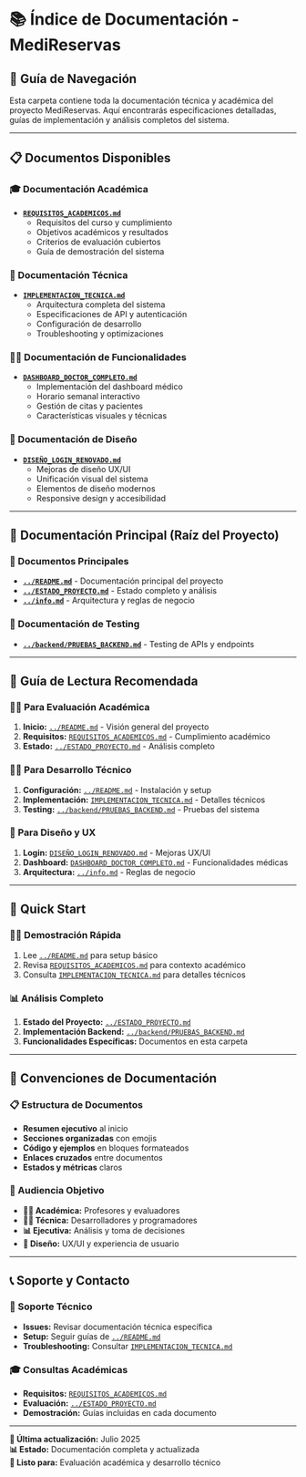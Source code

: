 # 📚 Índice de Documentación - MediReservas

## 🎯 Guía de Navegación

Esta carpeta contiene toda la documentación técnica y académica del proyecto MediReservas. Aquí encontrarás especificaciones detalladas, guías de implementación y análisis completos del sistema.

---

## 📋 Documentos Disponibles

### **🎓 Documentación Académica**
- **[`REQUISITOS_ACADEMICOS.md`](./REQUISITOS_ACADEMICOS.md)**
  - Requisitos del curso y cumplimiento
  - Objetivos académicos y resultados
  - Criterios de evaluación cubiertos
  - Guía de demostración del sistema

### **🔧 Documentación Técnica**
- **[`IMPLEMENTACION_TECNICA.md`](./IMPLEMENTACION_TECNICA.md)**
  - Arquitectura completa del sistema
  - Especificaciones de API y autenticación
  - Configuración de desarrollo
  - Troubleshooting y optimizaciones

### **👨‍⚕️ Documentación de Funcionalidades**
- **[`DASHBOARD_DOCTOR_COMPLETO.md`](./DASHBOARD_DOCTOR_COMPLETO.md)**
  - Implementación del dashboard médico
  - Horario semanal interactivo
  - Gestión de citas y pacientes
  - Características visuales y técnicas

### **🎨 Documentación de Diseño**
- **[`DISEÑO_LOGIN_RENOVADO.md`](./DISEÑO_LOGIN_RENOVADO.md)**
  - Mejoras de diseño UX/UI
  - Unificación visual del sistema
  - Elementos de diseño modernos
  - Responsive design y accesibilidad

---

## 📖 Documentación Principal (Raíz del Proyecto)

### **📄 Documentos Principales**
- **[`../README.md`](../README.md)** - Documentación principal del proyecto
- **[`../ESTADO_PROYECTO.md`](../ESTADO_PROYECTO.md)** - Estado completo y análisis
- **[`../info.md`](../info.md)** - Arquitectura y reglas de negocio

### **🧪 Documentación de Testing**
- **[`../backend/PRUEBAS_BACKEND.md`](../backend/PRUEBAS_BACKEND.md)** - Testing de APIs y endpoints

---

## 🎯 Guía de Lectura Recomendada

### **👨‍🎓 Para Evaluación Académica**
1. **Inicio:** [`../README.md`](../README.md) - Visión general del proyecto
2. **Requisitos:** [`REQUISITOS_ACADEMICOS.md`](./REQUISITOS_ACADEMICOS.md) - Cumplimiento académico
3. **Estado:** [`../ESTADO_PROYECTO.md`](../ESTADO_PROYECTO.md) - Análisis completo

### **👨‍💻 Para Desarrollo Técnico**
1. **Configuración:** [`../README.md`](../README.md) - Instalación y setup
2. **Implementación:** [`IMPLEMENTACION_TECNICA.md`](./IMPLEMENTACION_TECNICA.md) - Detalles técnicos
3. **Testing:** [`../backend/PRUEBAS_BACKEND.md`](../backend/PRUEBAS_BACKEND.md) - Pruebas del sistema

### **🎨 Para Diseño y UX**
1. **Login:** [`DISEÑO_LOGIN_RENOVADO.md`](./DISEÑO_LOGIN_RENOVADO.md) - Mejoras UX/UI
2. **Dashboard:** [`DASHBOARD_DOCTOR_COMPLETO.md`](./DASHBOARD_DOCTOR_COMPLETO.md) - Funcionalidades médicas
3. **Arquitectura:** [`../info.md`](../info.md) - Reglas de negocio

---

## 🚀 Quick Start

### **🏃‍♂️ Demostración Rápida**
1. Lee [`../README.md`](../README.md) para setup básico
2. Revisa [`REQUISITOS_ACADEMICOS.md`](./REQUISITOS_ACADEMICOS.md) para contexto académico
3. Consulta [`IMPLEMENTACION_TECNICA.md`](./IMPLEMENTACION_TECNICA.md) para detalles técnicos

### **📊 Análisis Completo**
1. **Estado del Proyecto:** [`../ESTADO_PROYECTO.md`](../ESTADO_PROYECTO.md)
2. **Implementación Backend:** [`../backend/PRUEBAS_BACKEND.md`](../backend/PRUEBAS_BACKEND.md)
3. **Funcionalidades Específicas:** Documentos en esta carpeta

---

## 📝 Convenciones de Documentación

### **📋 Estructura de Documentos**
- **Resumen ejecutivo** al inicio
- **Secciones organizadas** con emojis
- **Código y ejemplos** en bloques formateados
- **Enlaces cruzados** entre documentos
- **Estados y métricas** claros

### **🎯 Audiencia Objetivo**
- **👨‍🎓 Académica:** Profesores y evaluadores
- **👨‍💻 Técnica:** Desarrolladores y programadores
- **📊 Ejecutiva:** Análisis y toma de decisiones
- **🎨 Diseño:** UX/UI y experiencia de usuario

---

## 📞 Soporte y Contacto

### **🔧 Soporte Técnico**
- **Issues:** Revisar documentación técnica específica
- **Setup:** Seguir guías de [`../README.md`](../README.md)
- **Troubleshooting:** Consultar [`IMPLEMENTACION_TECNICA.md`](./IMPLEMENTACION_TECNICA.md)

### **🎓 Consultas Académicas**
- **Requisitos:** [`REQUISITOS_ACADEMICOS.md`](./REQUISITOS_ACADEMICOS.md)
- **Evaluación:** [`../ESTADO_PROYECTO.md`](../ESTADO_PROYECTO.md)
- **Demostración:** Guías incluidas en cada documento

---

**📅 Última actualización:** Julio 2025  
**📊 Estado:** Documentación completa y actualizada  
**🚀 Listo para:** Evaluación académica y desarrollo técnico
